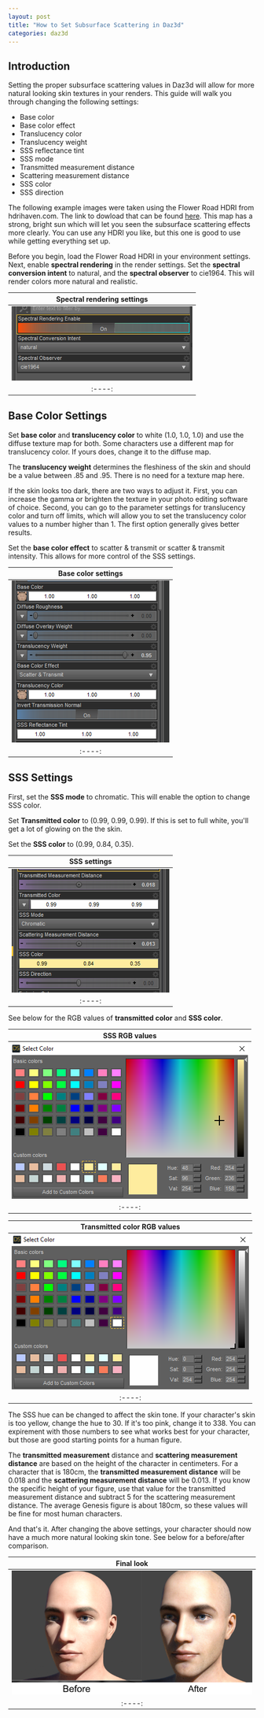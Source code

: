 ```yaml
---
layout: post
title: "How to Set Subsurface Scattering in Daz3d"
categories: daz3d
---
```


## Introduction

Setting the proper subsurface scattering values in Daz3d will allow for more natural looking skin textures in your renders. This guide will walk you through changing the following settings:

- Base color
- Base color effect
- Translucency color
- Translucency weight
- SSS reflectance tint
- SSS mode
- Transmitted measurement distance
- Scattering measurement distance
- SSS color
- SSS direction

The following example images were taken using the Flower Road HDRI from hdrihaven.com. The link to dowload that can be found [here](https://hdrihaven.com/hdri/?h=flower_road). This map has a strong, bright sun which will let you seen the subsurface scattering effects more clearly. You can use any HDRI you like, but this one is good to use while getting everything set up. 

Before you begin, load the Flower Road HDRI in your environment settings. Next, enable **spectral rendering** in the render settings. Set the **spectral conversion intent** to natural, and the **spectral observer** to cie1964. This will render colors more natural and realistic. 

| Spectral rendering settings |
| :----: |
| ![Spectral rendering settings](\assets\img\daz3d\spectral-rendering-settings.PNG) |
| :----: |

## Base Color Settings

Set **base color** and **translucency color** to white (1.0, 1.0, 1.0) and use the diffuse texture map for both. Some characters use a different map for translucency color. If yours does, change it to the diffuse map. 

The **translucency weight** determines the fleshiness of the skin and should be a value between .85 and .95. There is no need for a texture map here. 

If the skin looks too dark, there are two ways to adjust it. First, you can increase the gamma or brighten the texture in your photo editing software of choice. Second, you can go to the parameter settings for translucency color and turn off limits, which will allow you to set the translucency color values to a number higher than 1. The first option generally gives better results.

Set the **base color effect** to scatter & transmit or scatter & transmit intensity. This allows for more control of the SSS settings.

| Base color settings |
| :----: |
| ![Base color settings](\assets\img\daz3d\diffuse-settings.PNG) |
| :----: |

## SSS Settings

First, set the **SSS mode** to chromatic. This will enable the option to change SSS color.

Set **Transmitted color** to (0.99, 0.99, 0.99). If this is set to full white, you'll get a lot of glowing on the the skin.

Set the **SSS color** to (0.99, 0.84, 0.35).

| SSS settings |
| :----: |
| ![SSS settings](\assets\img\daz3d\sss-settings.PNG) |
| :----: |

See below for the RGB values of **transmitted color** and **SSS color**. 

| SSS RGB values |
| :----: |
| ![SSS color RGB values](\assets\img\daz3d\sss-color.PNG) |
| :----: |

| Transmitted color RGB values |
| :----: |
| ![Transmitted color RGB values](\assets\img\daz3d\transmitted-color.PNG) |
| :----: |

The SSS hue can be changed to affect the skin tone. If your character's skin is too yellow, change the hue to 30. If it's too pink, change it to 338. You can expirement with those numbers to see what works best for your character, but those are good starting points for a human figure. 

The **transmitted measurement** distance and **scattering measurement distance** are based on the height of the character in centimeters. For a character that is 180cm, the **transmitted measurement distance** will be 0.018 and the **scattering measurement distance** will be 0.013. If you know the specific height of your figure, use that value for the transmitted measurement distance and subtract 5 for the scattering measurement distance. The average Genesis figure is about 180cm, so these values will be fine for most human characters. 

And that's it. After changing the above settings, your character should now have a much more natural looking skin tone. See below for a before/after comparison.

| Final look |
| :----: |
| ![Comparison](\assets\img\daz3d\sss-before-after.png) |
| :----: |
